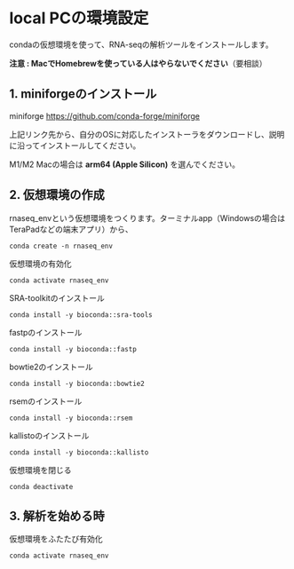 # local PCの環境設定

condaの仮想環境を使って、RNA-seqの解析ツールをインストールします。

**注意 : MacでHomebrewを使っている人はやらないでください**（要相談）

## 1. miniforgeのインストール

miniforge
https://github.com/conda-forge/miniforge

上記リンク先から、自分のOSに対応したインストーラをダウンロードし、説明に沿ってインストールしてください。

M1/M2 Macの場合は **arm64 (Apple Silicon)** を選んでください。

## 2. 仮想環境の作成

rnaseq_envという仮想環境をつくります。ターミナルapp（Windowsの場合はTeraPadなどの端末アプリ）から、

```{sh}
conda create -n rnaseq_env
```

仮想環境の有効化
```{sh}
conda activate rnaseq_env
```

SRA-toolkitのインストール
```{sh}
conda install -y bioconda::sra-tools
```

fastpのインストール
```{sh}
conda install -y bioconda::fastp
```

bowtie2のインストール
```{sh}
conda install -y bioconda::bowtie2
```

rsemのインストール
```{sh}
conda install -y bioconda::rsem
```

kallistoのインストール
```{sh}
conda install -y bioconda::kallisto
```

仮想環境を閉じる
```{sh}
conda deactivate
```

## 3. 解析を始める時

仮想環境をふたたび有効化
```{sh}
conda activate rnaseq_env
```
